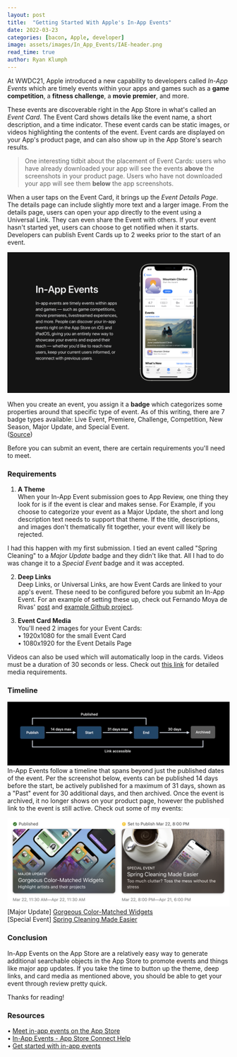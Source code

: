 ```yaml
---
layout: post
title:  "Getting Started With Apple's In-App Events"
date: 2022-03-23
categories: [bacon, Apple, developer]
image: assets/images/In_App_Events/IAE-header.png
read_time: true
author: Ryan Klumph
---
```


At WWDC21, Apple introduced a new capability to developers called *In-App Events* which are timely events within your apps and games such as a **game competition**, a **fitness challenge**, a **movie premier**, and more.

These events are discoverable right in the App Store in what's called an *Event Card*. The Event Card shows details like the event name, a short description, and a time indicator. These event cards can be static images, or videos highlighting the contents of the event. Event cards are displayed on your App's product page, and can also show up in the App Store's search results.

> One interesting tidbit about the placement of Event Cards: users who have already downloaded your app will see the events **above** the screenshots in your product page. Users who have not downloaded your app will see them **below** the app screenshots.

When a user taps on the Event Card, it brings up the *Event Details Page*. The details page can include slightly more text and a larger image. From the details page, users can open your app directly to the event using a Universal Link. They can even share the Event with others. If your event hasn't started yet, users can choose to get notified when it starts. Developers can publish Event Cards up to 2 weeks prior to the start of an event.

![](/assets/images/In_App_Events/IAE-description.png)

When you create an event, you assign it a **badge** which categorizes some properties around that specific type of event. As of this writing, there are 7 badge types available: Live Event, Premiere, Challenge, Competition, New Season, Major Update, and Special Event.  
([Source](https://help.apple.com/app-store-connect/#/dev722080efc))

Before you can submit an event, there are certain requirements you'll need to meet.

### Requirements
1. **A Theme**  
When your In-App Event submission goes to App Review, one thing they look for is if the event is clear and makes sense. For Example, if you choose to categorize your event as a Major Update, the short and long description text needs to support that theme. If the title, descriptions, and images don't thematically fit together, your event will likely be rejected.

I had this happen with my first submission. I tied an event called "Spring Cleaning" to a *Major Update* badge and they didn't like that. All I had to do was change it to a *Special Event* badge and it was accepted.

2. **Deep Links**  
Deep Links, or Universal Links, are how Event Cards are linked to your app's event. These need to be configured before you submit an In-App Event. For an example of setting these up, check out Fernando Moya de Rivas' [post](https://morioh.com/p/b2b8a09bc3e1) and [example Github project](https://github.com/fermoya/TripsCalendar).

3. **Event Card Media**  
You'll need 2 images for your Event Cards:  
• 1920x1080 for the small Event Card  
• 1080x1920 for the Event Details Page  

Videos can also be used which will automatically loop in the cards. Videos must be a duration of 30 seconds or less. Check out [this link](https://help.apple.com/app-store-connect/#/devae2a52082) for detailed media requirements.

### Timeline
![](/assets/images/In_App_Events/IAE-timeline.png)  
In-App Events follow a timeline that spans beyond just the published dates of the event. Per the screenshot below, events can be published 14 days before the start, be actively published for a maximum of 31 days, shown as a "Past" event for 30 additional days, and then archived. Once the event is archived, it no longer shows on your product page, however the published link to the event is still active. Check out some of my events:  

![](/assets/images/In_App_Events/IAE-events.png)  
[Major Update] [Gorgeous Color-Matched Widgets](https://apps.apple.com/us/app/id1557964462?eventid=6442737265 )  
[Special Event] [Spring Cleaning Made Easier](https://apps.apple.com/us/app/id1557964462?eventid=6442734644 )  

### Conclusion
In-App Events on the App Store are a relatively easy way to generate additional searchable objects in the App Store to promote events and things like major app updates. If you take the time to button up the theme, deep links, and card media as mentioned above, you should be able to get your event through review pretty quick.

Thanks for reading!

### Resources
• [Meet in-app events on the App Store](https://developer.apple.com/videos/play/wwdc2021/10171/)  
• [In-App Events - App Store Connect Help](https://help.apple.com/app-store-connect/#/dev225fed4ee)  
• [Get started with in-app events](https://developer.apple.com/videos/play/tech-talks/10889/)  
